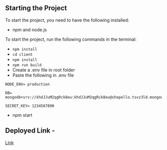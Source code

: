 ## Starting the Project 

To start the project, you need to have the following installed:
- npm and node.js

To start the project, run the following commands in the terminal:
- `npm install`
- `cd client`
- `npm install`
- `npm run build`
- Create a .env file in root folder 
- Paste the following in .env file
```
NODE_ENV= production

DB= mongodb+srv://khdJJuM2qgRck8eu:khdJJuM2qgRck8eu@shopello.tsvz3ld.mongodb.net/

SECRET_KEY= 1234567890
```
- npm start


## Deployed Link -
[Link](https://flipkart-web.vercel.app/)